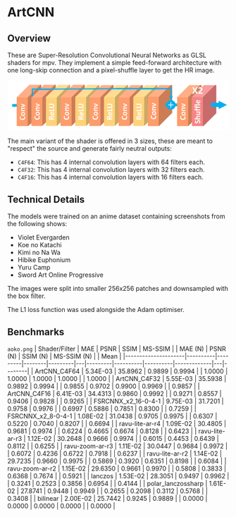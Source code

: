 # ArtCNN

## Overview
These are Super-Resolution Convolutional Neural Networks as GLSL shaders for mpv. They implement a simple feed-forward architecture with one long-skip connection and a pixel-shuffle layer to get the HR image.

![Model Architecture](./Images/model_architecture.png "Model Architecture")

The main variant of the shader is offered in 3 sizes, these are meant to "respect" the source and generate fairly neutral outputs:
- `C4F64`: This has 4 internal convolution layers with 64 filters each.
- `C4F32`: This has 4 internal convolution layers with 32 filters each.
- `C4F16`: This has 4 internal convolution layers with 16 filters each.

## Technical Details
The models were trained on an anime dataset containing screenshots from the following shows:
- Violet Evergarden
- Koe no Katachi
- Kimi no Na Wa
- Hibike Euphonium
- Yuru Camp
- Sword Art Online Progressive

The images were split into smaller 256x256 patches and downsampled with the box filter.

The L1 loss function was used alongside the Adam optimiser.

## Benchmarks
`aoko.png`
| Shader/Filter       | MAE      | PSNR    | SSIM   | MS-SSIM |   | MAE (N) | PSNR (N) | SSIM (N) | MS-SSIM (N) |   | Mean   |
|---------------------|----------|---------|--------|---------|---|---------|----------|----------|-------------|---|--------|
| ArtCNN_C4F64        | 5.34E-03 | 35.8962 | 0.9899 |  0.9994 |   |  1.0000 |   1.0000 |   1.0000 |      1.0000 |   | 1.0000 |
| ArtCNN_C4F32        | 5.55E-03 | 35.5938 | 0.9892 |  0.9994 |   |  0.9855 |   0.9702 |   0.9900 |      0.9969 |   | 0.9857 |
| ArtCNN_C4F16        | 6.41E-03 | 34.4313 | 0.9860 |  0.9992 |   |  0.9271 |   0.8557 |   0.9406 |      0.9828 |   | 0.9265 |
| FSRCNNX_x2_16-0-4-1 | 9.75E-03 | 31.7201 | 0.9758 |  0.9976 |   |  0.6997 |   0.5886 |   0.7851 |      0.8300 |   | 0.7259 |
| FSRCNNX_x2_8-0-4-1  | 1.08E-02 | 31.0438 | 0.9705 |  0.9975 |   |  0.6307 |   0.5220 |   0.7040 |      0.8207 |   | 0.6694 |
| ravu-lite-ar-r4     | 1.09E-02 | 30.4805 | 0.9681 |  0.9974 |   |  0.6224 |   0.4665 |   0.6674 |      0.8128 |   | 0.6423 |
| ravu-lite-ar-r3     | 1.12E-02 | 30.2648 | 0.9666 |  0.9974 |   |  0.6015 |   0.4453 |   0.6439 |      0.8112 |   | 0.6255 |
| ravu-zoom-ar-r3     | 1.11E-02 | 30.0447 | 0.9684 |  0.9972 |   |  0.6072 |   0.4236 |   0.6722 |      0.7918 |   | 0.6237 |
| ravu-lite-ar-r2     | 1.14E-02 | 29.7235 | 0.9660 |  0.9975 |   |  0.5869 |   0.3920 |   0.6351 |      0.8198 |   | 0.6084 |
| ravu-zoom-ar-r2     | 1.15E-02 | 29.6350 | 0.9661 |  0.9970 |   |  0.5808 |   0.3833 |   0.6368 |      0.7674 |   | 0.5921 |
| lanczos             | 1.53E-02 | 28.3051 | 0.9497 |  0.9962 |   |  0.3241 |   0.2523 |   0.3856 |      0.6954 |   | 0.4144 |
| polar_lanczossharp  | 1.61E-02 | 27.8741 | 0.9448 |  0.9949 |   |  0.2655 |   0.2098 |   0.3112 |      0.5768 |   | 0.3408 |
| bilinear            | 2.00E-02 | 25.7442 | 0.9245 |  0.9889 |   |  0.0000 |   0.0000 |   0.0000 |      0.0000 |   | 0.0000 |
